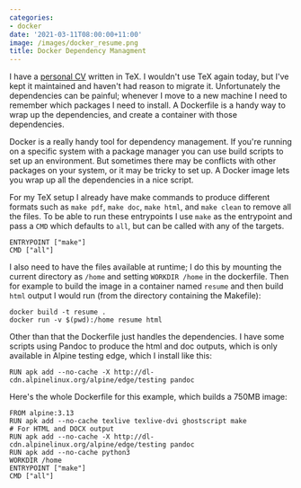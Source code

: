 ```yaml
---
categories:
- docker
date: '2021-03-11T08:00:00+11:00'
image: /images/docker_resume.png
title: Docker Dependency Managment
---
```


I have a [personal CV](https://github.com/EdwardJRoss/resume) written in TeX.
I wouldn't use TeX again today, but I've kept it maintained and haven't had reason to migrate it.
Unfortunately the dependencies can be painful; whenever I move to a new machine I need to remember which packages I need to install.
A Dockerfile is a handy way to wrap up the dependencies, and create a container with those dependencies.

Docker is a really handy tool for dependency management.
If you're running on a specific system with a package manager you can use build scripts to set up an environment.
But sometimes there may be conflicts with other packages on your system, or it may be tricky to set up.
A Docker image lets you wrap up all the dependencies in a nice script.

For my TeX setup I already have make commands to produce different formats such as `make pdf`, `make doc`, `make html`, and `make clean` to remove all the files.
To be able to run these entrypoints I use `make` as the entrypoint and pass a `CMD` which defaults to `all`, but can be called with any of the targets. 

```
ENTRYPOINT ["make"]
CMD ["all"]
```

I also need to have the files available at runtime; I do this by mounting the current directory as `/home` and setting `WORKDIR /home` in the dockerfile.
Then for example to build the image in a container named `resume` and then build `html` output I would run (from the directory containing the Makefile):

```
docker build -t resume .
docker run -v $(pwd):/home resume html
```

Other than that the Dockerfile just handles the dependencies.
I have some scripts using Pandoc to produce the html and doc outputs, which is only available in Alpine testing edge, which I install like this:

```
RUN apk add --no-cache -X http://dl-cdn.alpinelinux.org/alpine/edge/testing pandoc
```

Here's the whole Dockerfile for this example, which builds a 750MB image:

```
FROM alpine:3.13
RUN apk add --no-cache texlive texlive-dvi ghostscript make
# For HTML and DOCX output
RUN apk add --no-cache -X http://dl-cdn.alpinelinux.org/alpine/edge/testing pandoc
RUN apk add --no-cache python3
WORKDIR /home
ENTRYPOINT ["make"]
CMD ["all"]
```